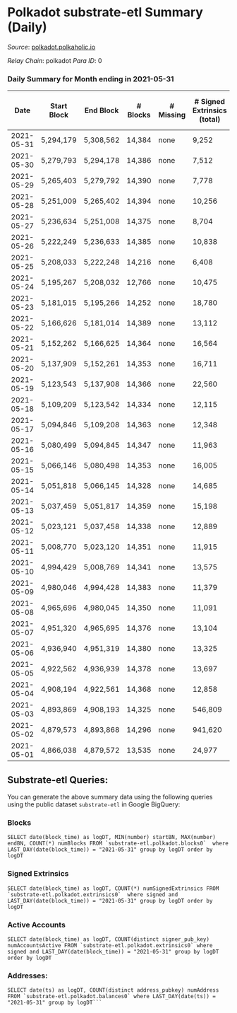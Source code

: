 # Polkadot substrate-etl Summary (Daily)

_Source_: [polkadot.polkaholic.io](https://polkadot.polkaholic.io)

*Relay Chain*: polkadot
*Para ID*: 0



### Daily Summary for Month ending in 2021-05-31


| Date | Start Block | End Block | # Blocks | # Missing | # Signed Extrinsics (total) | # Active Accounts | # Addresses with Balances | # Events | # Transfers | # XCM Transfers In | # XCM Transfers Out |
| ---- | ----------- | --------- | -------- | --------- | --------------------------- | ----------------- | ------------------------- | -------- | ----------- | ------------------ | ------------------- |
| 2021-05-31 | 5,294,179 | 5,308,562 | 14,384 | none  | 9,252 | 4,063 | 348,753 | 82,544 | 8,782 ($485,822,015.42) |   |   |
| 2021-05-30 | 5,279,793 | 5,294,178 | 14,386 | none  | 7,512 | 3,520 |  | 65,886 | 7,146 ($181,019,858.13) |   |   |
| 2021-05-29 | 5,265,403 | 5,279,792 | 14,390 | none  | 7,778 | 3,595 |  | 71,190 | 7,575 ($228,111,451.80) |   |   |
| 2021-05-28 | 5,251,009 | 5,265,402 | 14,394 | none  | 10,256 | 4,326 |  | 79,795 | 10,251 ($355,863,004.09) |   |   |
| 2021-05-27 | 5,236,634 | 5,251,008 | 14,375 | none  | 8,704 | 4,197 |  | 74,886 | 9,317 ($226,631,169.93) |   |   |
| 2021-05-26 | 5,222,249 | 5,236,633 | 14,385 | none  | 10,838 | 5,152 |  | 83,806 | 10,678 ($327,258,495.68) |   |   |
| 2021-05-25 | 5,208,033 | 5,222,248 | 14,216 | none  | 6,408 | 3,114 |  | 81,328 | 4,754 ($184,699,809.32) |   |   |
| 2021-05-24 | 5,195,267 | 5,208,032 | 12,766 | none  | 10,475 | 4,214 |  | 91,266 | 10,248 ($692,438,776.48) |   |   |
| 2021-05-23 | 5,181,015 | 5,195,266 | 14,252 | none  | 18,780 | 7,969 |  | 122,357 | 20,363 ($702,389,558.82) |   |   |
| 2021-05-22 | 5,166,626 | 5,181,014 | 14,389 | none  | 13,112 | 4,804 |  | 91,730 | 13,346 ($392,323,420.46) |   |   |
| 2021-05-21 | 5,152,262 | 5,166,625 | 14,364 | none  | 16,564 | 6,576 |  | 108,333 | 17,293 ($607,160,657.39) |   |   |
| 2021-05-20 | 5,137,909 | 5,152,261 | 14,353 | none  | 16,711 | 6,564 |  | 110,399 | 17,896 ($754,541,655.23) |   |   |
| 2021-05-19 | 5,123,543 | 5,137,908 | 14,366 | none  | 22,560 | 9,132 |  | 138,593 | 24,650 ($976,197,964.27) |   |   |
| 2021-05-18 | 5,109,209 | 5,123,542 | 14,334 | none  | 12,115 | 5,183 |  | 89,041 | 12,023 ($319,706,706.30) |   |   |
| 2021-05-17 | 5,094,846 | 5,109,208 | 14,363 | none  | 12,348 | 5,460 |  | 88,386 | 12,164 ($453,787,296.56) |   |   |
| 2021-05-16 | 5,080,499 | 5,094,845 | 14,347 | none  | 11,963 | 5,404 |  | 87,729 | 11,554 ($245,801,759.53) |   |   |
| 2021-05-15 | 5,066,146 | 5,080,498 | 14,353 | none  | 16,005 | 7,168 |  | 102,930 | 15,759 ($478,827,597.79) |   |   |
| 2021-05-14 | 5,051,818 | 5,066,145 | 14,328 | none  | 14,685 | 6,471 |  | 101,293 | 14,448 ($522,313,591.17) |   |   |
| 2021-05-13 | 5,037,459 | 5,051,817 | 14,359 | none  | 15,198 | 6,627 |  | 100,026 | 15,298 ($508,913,587.09) |   |   |
| 2021-05-12 | 5,023,121 | 5,037,458 | 14,338 | none  | 12,889 | 5,562 |  | 90,279 | 12,436 ($310,117,462.65) |   |   |
| 2021-05-11 | 5,008,770 | 5,023,120 | 14,351 | none  | 11,915 | 5,374 |  | 90,369 | 11,936 ($246,663,407.12) |   |   |
| 2021-05-10 | 4,994,429 | 5,008,769 | 14,341 | none  | 13,575 | 6,314 |  | 95,810 | 13,700 ($326,593,775.59) |   |   |
| 2021-05-09 | 4,980,046 | 4,994,428 | 14,383 | none  | 11,379 | 5,326 |  | 84,575 | 11,004 ($239,342,479.62) |   |   |
| 2021-05-08 | 4,965,696 | 4,980,045 | 14,350 | none  | 11,091 | 5,232 |  | 80,045 | 10,507 ($193,234,856.92) |   |   |
| 2021-05-07 | 4,951,320 | 4,965,695 | 14,376 | none  | 13,104 | 5,743 |  | 87,551 | 12,304 ($300,967,946.23) |   |   |
| 2021-05-06 | 4,936,940 | 4,951,319 | 14,380 | none  | 13,325 | 6,018 |  | 92,432 | 13,117 ($373,736,043.67) |   |   |
| 2021-05-05 | 4,922,562 | 4,936,939 | 14,378 | none  | 13,697 | 6,448 |  | 95,760 | 13,396 ($372,857,073.25) |   |   |
| 2021-05-04 | 4,908,194 | 4,922,561 | 14,368 | none  | 12,858 | 6,786 |  | 89,918 | 12,609 ($1,264,627,462.22) |   |   |
| 2021-05-03 | 4,893,869 | 4,908,193 | 14,325 | none  | 546,809 | 4,048 |  | 1,677,327 | 6,182 ($368,269,030.60) |   |   |
| 2021-05-02 | 4,879,573 | 4,893,868 | 14,296 | none  | 941,620 | 3,638 |  | 2,847,583 | 4,100 ($269,226,144.13) |   |   |
| 2021-05-01 | 4,866,038 | 4,879,572 | 13,535 | none  | 24,977 | 7,299 |  | 92,322 | 7,745 ($146,020,319.07) |   |   |

## Substrate-etl Queries:
You can generate the above summary data using the following queries using the public dataset `substrate-etl` in Google BigQuery:


### Blocks
```
SELECT date(block_time) as logDT, MIN(number) startBN, MAX(number) endBN, COUNT(*) numBlocks FROM `substrate-etl.polkadot.blocks0`  where LAST_DAY(date(block_time)) = "2021-05-31" group by logDT order by logDT
```


### Signed Extrinsics
```
SELECT date(block_time) as logDT, COUNT(*) numSignedExtrinsics FROM `substrate-etl.polkadot.extrinsics0`  where signed and LAST_DAY(date(block_time)) = "2021-05-31" group by logDT order by logDT
```


### Active Accounts
```
SELECT date(block_time) as logDT, COUNT(distinct signer_pub_key) numAccountsActive FROM `substrate-etl.polkadot.extrinsics0` where signed and LAST_DAY(date(block_time)) = "2021-05-31" group by logDT order by logDT
```


### Addresses:
```
SELECT date(ts) as logDT, COUNT(distinct address_pubkey) numAddress FROM `substrate-etl.polkadot.balances0` where LAST_DAY(date(ts)) = "2021-05-31" group by logDT```

